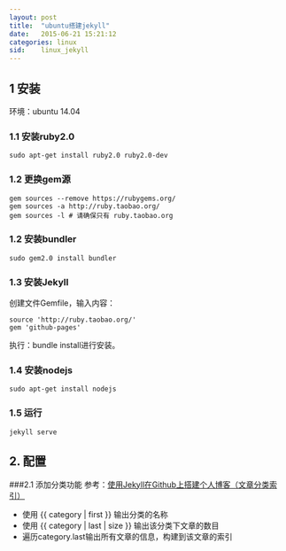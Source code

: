 ```yaml
---
layout: post
title:  "ubuntu搭建jekyll"
date:   2015-06-21 15:21:12
categories: linux
sid:    linux_jekyll
---
```

## 1 安装 ##
环境：ubuntu 14.04

### 1.1 安装ruby2.0
	sudo apt-get install ruby2.0 ruby2.0-dev

### 1.2 更换gem源
	gem sources --remove https://rubygems.org/
	gem sources -a http://ruby.taobao.org/
	gem sources -l # 请确保只有 ruby.taobao.org

### 1.2 安装bundler
	sudo gem2.0 install bundler

### 1.3 安装Jekyll 
创建文件Gemfile，输入内容：

	source 'http://ruby.taobao.org/'
	gem 'github-pages'
执行：bundle install进行安装。

### 1.4 安装nodejs
	sudo apt-get install nodejs

### 1.5 运行
	jekyll serve

## 2. 配置

###2.1 添加分类功能
参考：[使用Jekyll在Github上搭建个人博客（文章分类索引）](http://www.tuicool.com/articles/INBnMz)

+ 使用 {{ category | first }} 输出分类的名称
+ 使用 {{ category | last | size }} 输出该分类下文章的数目 
+ 遍历category.last输出所有文章的信息，构建到该文章的索引
